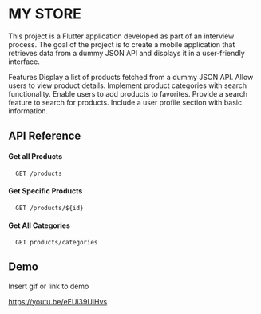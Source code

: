 
# MY STORE

This project is a Flutter application developed as part of an interview process. The goal of the project is to create a mobile application that retrieves data from a dummy JSON API and displays it in a user-friendly interface.

Features Display a list of products fetched from a dummy JSON API. Allow users to view product details. 
Implement product categories with search functionality. 
Enable users to add products to favorites. 
Provide a search feature to search for products. 
Include a user profile section with basic information.


## API Reference

#### Get all Products

```http
  GET /products
```



#### Get Specific Products

```http
  GET /products/${id}
```


#### Get All Categories

```http
  GET products/categories
```

## Demo

Insert gif or link to demo

https://youtu.be/eEUi39UiHvs